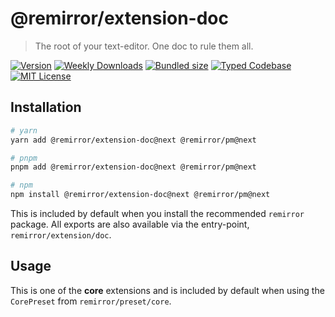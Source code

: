 # @remirror/extension-doc

> The root of your text-editor. One doc to rule them all.

[![Version][version]][npm] [![Weekly Downloads][downloads-badge]][npm] [![Bundled size][size-badge]][size] [![Typed Codebase][typescript]](#) [![MIT License][license]](#)

[version]: https://flat.badgen.net/npm/v/@remirror/extension-doc/next
[npm]: https://npmjs.com/package/@remirror/extension-doc/v/next
[license]: https://flat.badgen.net/badge/license/MIT/purple
[size]: https://bundlephobia.com/result?p=@remirror/extension-doc@next
[size-badge]: https://flat.badgen.net/bundlephobia/minzip/@remirror/extension-doc@next
[typescript]: https://flat.badgen.net/badge/icon/TypeScript?icon=typescript&label
[downloads-badge]: https://badgen.net/npm/dw/@remirror/extension-doc/red?icon=npm

## Installation

```bash
# yarn
yarn add @remirror/extension-doc@next @remirror/pm@next

# pnpm
pnpm add @remirror/extension-doc@next @remirror/pm@next

# npm
npm install @remirror/extension-doc@next @remirror/pm@next
```

This is included by default when you install the recommended `remirror` package. All exports are also available via the entry-point, `remirror/extension/doc`.

## Usage

This is one of the **core** extensions and is included by default when using the `CorePreset` from `remirror/preset/core`.
